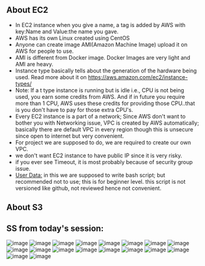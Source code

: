 ## About EC2
- In EC2 instance when you give a name, a tag is added by AWS with key:Name and Value:the name you gave.
- AWS has its own Linux created using CentOS
- Anyone can create image AMI(Amazon Machine Image) upload it on AWS for people to use.
- AMI is different from Docker image. Docker Images are very light and AMI are heavy.
- Instance type basically tells about the generation of the hardware being used. Read more about it on https://aws.amazon.com/ec2/instance-types/
- Note: If a t type instance is running but is idle i.e., CPU is not being used, you earn some credits from AWS. And if in future you require more than 1 CPU, AWS uses these credits for providing those CPU..that is you don't have to pay for those extra CPU's.
- Every EC2 instance is a part of a network; Since AWS don't want to bother you with Networking issue, VPC is created by AWS automatically; basically there are default VPC in every region though this is unsecure since open to internet but very convenient.
- For project we are supposed to do, we are required to create our own VPC.
- we don't want EC2 instance to have public IP since it is very risky.
- if you ever see Timeout, it is most probably because of security group issue.
- <ins>User Data:</ins> in this we are supposed to write bash script; but recommended not to use; this is for beginner level. this script is not versioned like github, not reviewed hence not convenient.

## About S3

## SS from today's session:
![image](https://github.com/shwetasng/DevOps-Bootcamp-Learnings/assets/103261868/422b1def-8c9d-4a69-b4ee-126282263fdc)
![image](https://github.com/shwetasng/DevOps-Bootcamp-Learnings/assets/103261868/6724db6a-c8c1-4de4-9570-f7dae788ed0c)
![image](https://github.com/shwetasng/DevOps-Bootcamp-Learnings/assets/103261868/386d59d4-f561-43e9-b7f3-518e6e1bc3a1)
![image](https://github.com/shwetasng/DevOps-Bootcamp-Learnings/assets/103261868/18dd9570-5bf9-4b98-9af8-ab1ad54ec07e)
![image](https://github.com/shwetasng/DevOps-Bootcamp-Learnings/assets/103261868/c7f10ed2-e0d3-418e-813f-6e39c21b7798)
![image](https://github.com/shwetasng/DevOps-Bootcamp-Learnings/assets/103261868/01cf9374-715e-43c8-917f-96e35518bbcc)
![image](https://github.com/shwetasng/DevOps-Bootcamp-Learnings/assets/103261868/7945d488-b2ab-4109-a154-c26fa9e82a6b)
![image](https://github.com/shwetasng/DevOps-Bootcamp-Learnings/assets/103261868/d102e852-e124-414e-bb8e-2cf070036591)
![image](https://github.com/shwetasng/DevOps-Bootcamp-Learnings/assets/103261868/e27793e3-6c2c-45a8-bc13-94535b0a38fd)
![image](https://github.com/shwetasng/DevOps-Bootcamp-Learnings/assets/103261868/fd8c3f17-7f8f-4ca0-81c5-ba5129ef76fe)
![image](https://github.com/shwetasng/DevOps-Bootcamp-Learnings/assets/103261868/7fe790d3-6f64-4875-a302-5dc70246b602)
![image](https://github.com/shwetasng/DevOps-Bootcamp-Learnings/assets/103261868/e27e6f00-2e1d-44e0-a9a1-3dd81cb5456e)
![image](https://github.com/shwetasng/DevOps-Bootcamp-Learnings/assets/103261868/32b6175b-f520-4ff6-b4c3-301506832a62)
![image](https://github.com/shwetasng/DevOps-Bootcamp-Learnings/assets/103261868/5ac39552-3a46-45b9-8a65-c49ea165fbe8)
![image](https://github.com/shwetasng/DevOps-Bootcamp-Learnings/assets/103261868/c1b34789-de5c-4712-abf9-88e48d480e27)
![image](https://github.com/shwetasng/DevOps-Bootcamp-Learnings/assets/103261868/e6186bb8-24f9-4c2b-98a1-a4d7fafab626)
![image](https://github.com/shwetasng/DevOps-Bootcamp-Learnings/assets/103261868/b71e1211-b3e0-4199-a9bd-414e61eda05d)
![image](https://github.com/shwetasng/DevOps-Bootcamp-Learnings/assets/103261868/2192aa09-b1d6-460f-8ce6-bf26fb1e87ee)


